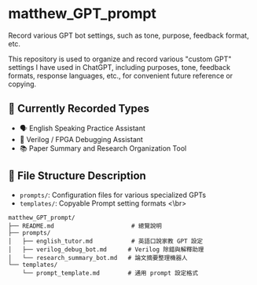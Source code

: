 # matthew_GPT_prompt
Record various GPT bot settings, such as tone, purpose, feedback format, etc.

This repository is used to organize and record various "custom GPT" settings I have used in ChatGPT, including purposes, tone, feedback formats, response languages, etc., for convenient future reference or copying.

## 📌 Currently Recorded Types

- 🗣 English Speaking Practice Assistant
- 🔧 Verilog / FPGA Debugging Assistant
- 📚 Paper Summary and Research Organization Tool

## 📂 File Structure Description

- `prompts/`: Configuration files for various specialized GPTs
- `templates/`: Copyable Prompt setting formats
<\br>
```text
matthew_GPT_prompt/
├── README.md                      # 總覽說明
├── prompts/
│   ├── english_tutor.md           # 英語口說家教 GPT 設定
│   ├── verilog_debug_bot.md      # Verilog 除錯與解釋助理
│   └── research_summary_bot.md   # 論文摘要整理機器人
└── templates/
    └── prompt_template.md        # 通用 prompt 設定格式
```
